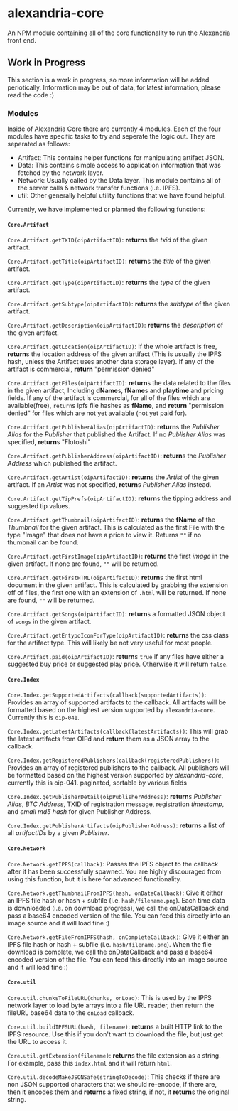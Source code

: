 # alexandria-core
An NPM module containing all of the core functionality to run the Alexandria front end.

## Work in Progress
This section is a work in progress, so more information will be added periotically. Information may be out of data, for latest information, please read the code :)

### Modules
Inside of Alexandria Core there are currently 4 modules. Each of the four modules have specific tasks to try and seperate the logic out. They are seperated as follows:

- Artifact: This contains helper functions for manipulating artifact JSON.
- Data: This contains simple access to application information that was fetched by the network layer.
- Network: Usually called by the Data layer. This module contains all of the server calls & network transfer functions (i.e. IPFS).
- util: Other generally helpful utility functions that we have found helpful.

Currently, we have implemented or planned the following functions:

#### `Core.Artifact`
`Core.Artifact.getTXID(oipArtifactID)`: **return**s the *txid* of the given artifact.

`Core.Artifact.getTitle(oipArtifactID)`: **return**s the *title* of the given artifact.

`Core.Artifact.getType(oipArtifactID)`: **return**s the *type* of the given artifact.

`Core.Artifact.getSubtype(oipArtifactID)`: **return**s the *subtype* of the given artifact.

`Core.Artifact.getDescription(oipArtifactID)`: **return**s the *description* of the given artifact.

`Core.Artifact.getLocation(oipArtifactID)`: If the whole artifact is free, **return**s the location address of the given artifact (This is usually the IPFS hash, unless the Artifact uses another data storage layer). If any of the artifact is commercial, **return** "permission denied"

`Core.Artifact.getFiles(oipArtifactID)`: **return**s the data related to the files in the given artifact, Including **dName**s, **fName**s and **playtime** and pricing fields. If any of the artifact is commercial, for all of the files which are available(free), `return`s ipfs file hashes as **fName**, and **return** "permission denied" for files which are not yet available (not yet paid for). 

`Core.Artifact.getPublisherAlias(oipArtifactID)`: **return**s the *Publisher Alias* for the *Publisher* that published the Artifact. If no *Publisher Alias* was specified, **return**s "Flotoshi"

`Core.Artifact.getPublisherAddress(oipArtifactID)`: **return**s the *Publisher Address* which published the artifact.

`Core.Artifact.getArtist(oipArtifactID)`: **return**s the *Artist* of the given artifact. If an *Artist* was not specified, **return**s *Publisher Alias* instead.

`Core.Artifact.getTipPrefs(oipArtifactID)`: **return**s the tipping address and suggested tip values.

`Core.Artifact.getThumbnail(oipArtifactID)`: **return**s the **fName** of the *Thumbnail* for the given artifact. This is calculated as the first File with the type "Image" that does not have a price to view it. Returns `""` if no thumbnail can be found.

`Core.Artifact.getFirstImage(oipArtifactID)`: **return**s the first *image* in the given artifact. If none are found, `""` will be returned.

`Core.Artifact.getFirstHTML(oipArtifactID)`: **return**s the first html document in the given artifact. This is calculated by grabbing the extension off of files, the first one with an extension of `.html` will be returned. If none are found, `""` will be returned.

`Core.Artifact.getSongs(oipArtifactID)`: **return**s a formatted JSON object of `songs` in the given artifact.

`Core.Artifact.getEntypoIconForType(oipArtifactID)`: **return**s the css class for the artifact type. This will likely be not very useful for most people.

`Core.Artifact.paid(oipArtifactID)`: **return**s `true` if any files have either a suggested buy price or suggested play price. Otherwise it will return `false`.

#### `Core.Index`
`Core.Index.getSupportedArtifacts(callback(supportedArtifacts))`: Provides an array of supported artifacts to the callback. All artifacts will be formatted based on the highest version supported by `alexandria-core`. Currently this is `oip-041`.

`Core.Index.getLatestArtifacts(callback(latestArtifacts))`: This will grab the latest artifacts from OIPd and **return** them as a JSON array to the callback.

`Core.Index.getRegisteredPublishers(callback(registeredPublishers))`: Provides an array of registered publishers to the callback. All publishers will be formatted based on the highest version supported by *alexandria-core*, currently this is oip-041. paginated, sortable by various fields

`Core.Index.getPublisherDetail(oipPublisherAddress)`: **return**s *Publisher Alias*, *BTC Address*, TXID of registration message, registration *timestamp*, and *email md5 hash* for given Publisher Address.

`Core.Index.getPublisherArtifacts(oipPublisherAddress)`: **return**s a list of all *artifactID*s by a given *Publisher*.

#### `Core.Network`
`Core.Network.getIPFS(callback)`: Passes the IPFS object to the callback after it has been successfully spawned. You are highly discouraged from using this function, but it is here for advanced functionality.

`Core.Network.getThumbnailFromIPFS(hash, onDataCallback)`: Give it either an IPFS file hash or hash + subfile (i.e. `hash/filename.png`). Each time data is downloaded (i.e. on download progress), we call the onDataCallback and pass a base64 encoded version of the file. You can feed this directly into an image source and it will load fine :)

`Core.Network.getFileFromIPFS(hash, onCompleteCallback)`: Give it either an IPFS file hash or hash + subfile (i.e. `hash/filename.png`). When the file download is complete, we call the onDataCallback and pass a base64 encoded version of the file. You can feed this directly into an image source and it will load fine :)

#### `Core.util`
`Core.util.chunksToFileURL(chunks, onLoad)`: This is used by the IPFS network layer to load byte arrays into a file URL reader, then return the fileURL base64 data to the `onLoad` callback.

`Core.util.buildIPFSURL(hash, filename)`: **return**s a built HTTP link to the IPFS resource. Use this if you don't want to download the file, but just get the URL to access it.

`Core.util.getExtension(filename)`: **return**s the file extension as a string. For example, pass this `index.html` and it will return `html`.

`Core.util.decodeMakeJSONSafe(stringToDecode)`: This checks if there are non JSON supported characters that we should re-encode, if there are, then it encodes them and **return**s a fixed string, if not, it **return**s the original string.

